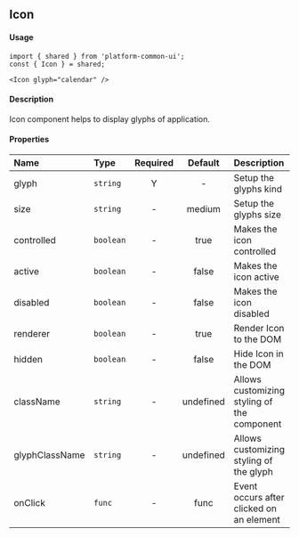 ## Icon
#### Usage
```JSX
import { shared } from 'platform-common-ui';
const { Icon } = shared;
```
```JSX
<Icon glyph="calendar" />
```

#### Description
Icon component helps to display glyphs of application.

#### Properties
Name            | Type               | Required | Default     | Description       
:-------------- | :----------------- | :------: | :---------: | :-----------
glyph           | `string`           | Y        | -           | Setup the glyphs kind 
size            | `string`           | -        | medium      | Setup the glyphs size
controlled      | `boolean`          | -        | true        | Makes the icon controlled
active          | `boolean`          | -        | false       | Makes the icon active
disabled        | `boolean`          | -        | false       | Makes the icon disabled
renderer        | `boolean`          | -        | true        | Render Icon to the DOM
hidden          | `boolean`          | -        | false       | Hide Icon in the DOM
className       | `string`           | -        | undefined   | Allows customizing styling of the component
glyphClassName  | `string`           | -        | undefined   | Allows customizing styling of the glyph
onClick         | `func`             | -        | func        | Event occurs after clicked on an element
